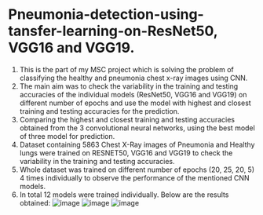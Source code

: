 # Pneumonia-detection-using-tansfer-learning-on-ResNet50, VGG16 and VGG19.
1. This is the part of my MSC project which is solving the problem of classifying the healthy and pneumonia chest x-ray images using CNN.
2. The main aim was to check the variability in the training and testing accuracies of the individual models (ResNet50, VGG16 and VGG19) on different number of epochs and use the model with highest and closest training and testing accuracies for the prediction.
3. Comparing the highest and closest training and testing accuracies obtained from the 3 convolutional neural networks, using the best model of three model for prediction.
4. Dataset containing 5863 Chest X-Ray images of Pneumonia and Healthy lungs were trained on RESNET50, VGG16 and VGG19 to check the variability in the training and testing accuracies. 
5. Whole dataset was trained on different number of epochs (20, 25, 20, 5) 4 times individually to observe the performance of the mentioned CNN models.
6. In total 12 models were trained individually. Below are the results obtained:
![image](https://user-images.githubusercontent.com/98224796/188683391-e7e0389c-76ed-4016-bcdc-86b10b40871c.png)
![image](https://user-images.githubusercontent.com/98224796/188683436-90391cda-689c-4ee9-9863-5d1d698e29d6.png)
![image](https://user-images.githubusercontent.com/98224796/188683463-99fba9d9-d4de-4dbb-99f7-22fb2fc852b1.png)
